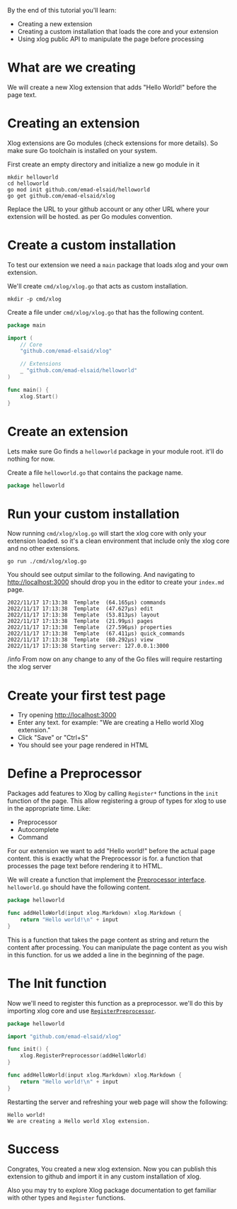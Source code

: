 By the end of this tutorial you'll learn:

* Creating a new extension
* Creating a custom installation that loads the core and your extension
* Using xlog public API to manipulate the page before processing

# What are we creating

We will create a new Xlog extension that adds "Hello World!" before the page text.

# Creating an extension

Xlog extensions are Go modules (check extensions for more details). So make sure Go toolchain is installed on your system.

First create an empty directory and initialize a new go module in it

```shell
mkdir helloworld
cd helloworld
go mod init github.com/emad-elsaid/helloworld
go get github.com/emad-elsaid/xlog
```

Replace the URL to your github account or any other URL where your extension will be hosted. as per Go modules convention.

# Create a custom installation

To test our extension we need a `main` package that loads xlog and your own extension.

We'll create `cmd/xlog/xlog.go` that acts as custom installation.

```shell
mkdir -p cmd/xlog
```

Create a file under `cmd/xlog/xlog.go` that has the following content.

```go
package main

import (
	// Core
	"github.com/emad-elsaid/xlog"

	// Extensions
	_ "github.com/emad-elsaid/helloworld"
)

func main() {
	xlog.Start()
}
```

# Create an extension

Lets make sure Go finds a `helloworld` package in your module root. it'll do nothing for now.

Create a file `helloworld.go` that contains the package name.

```go
package helloworld
```

# Run your custom installation

Now running `cmd/xlog/xlog.go` will start the xlog core with only your extension loaded. so it's a clean environment that include only the xlog core and no other extensions.

```shell
go run ./cmd/xlog/xlog.go
```

You should see output similar to the following. And navigating to [http://localhost:3000](http://localhost:3000) should drop you in the editor to create your `index.md` page.

```
2022/11/17 17:13:38  Template  (64.165µs) commands
2022/11/17 17:13:38  Template  (47.627µs) edit
2022/11/17 17:13:38  Template  (53.813µs) layout
2022/11/17 17:13:38  Template  (21.99µs) pages
2022/11/17 17:13:38  Template  (27.596µs) properties
2022/11/17 17:13:38  Template  (67.411µs) quick_commands
2022/11/17 17:13:38  Template  (80.292µs) view
2022/11/17 17:13:38 Starting server: 127.0.0.1:3000
```

/info From now on any change to any of the Go files will require restarting the xlog server


# Create your first test page

* Try opening  [http://localhost:3000](http://localhost:3000)
* Enter any text. for example: "We are creating a Hello world Xlog extension."
* Click "Save" or "Ctrl+S"
* You should see your page rendered in HTML

# Define a Preprocessor

Packages add features to Xlog by calling `Register*` functions in the `init` function of the page. This allow registering a group of types for xlog to use in the appropriate time. Like:

* Preprocessor
* Autocomplete
* Command

For our extension we want to add "Hello world!" before the actual page content. this is exactly what the Preprocessor is for. a function that processes the page text before rendering it to HTML.

We will create a function that implement the [Preprocessor interface](https://pkg.go.dev/github.com/emad-elsaid/xlog#Preprocessor). `helloworld.go` should have the following content.

```go
package helloworld

func addHelloWorld(input xlog.Markdown) xlog.Markdown {
	return "Hello world!\n" + input
}
```

This is a function that takes the page content as string and return the content after processing. You can manipulate the page content as you wish in this function. for us we added a line in the beginning of the page.

# The Init function

Now we'll need to register this function as a preprocessor. we'll do this by importing xlog core and use [`RegisterPreprocessor`](https://pkg.go.dev/github.com/emad-elsaid/xlog#RegisterPreprocessor).

```go
package helloworld

import "github.com/emad-elsaid/xlog"

func init() {
	xlog.RegisterPreprocessor(addHelloWorld)
}

func addHelloWorld(input xlog.Markdown) xlog.Markdown {
	return "Hello world!\n" + input
}
```

Restarting the server and refreshing your web page will show the following:

```
Hello world!
We are creating a Hello world Xlog extension.
```

# Success

Congrates, You created a new xlog extension. Now you can publish this extension to github and import it in any custom installation of xlog.

Also you may try to explore Xlog package documentation to get familiar with other types and `Register` functions.
